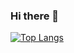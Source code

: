 ### Hi there 👋

[![Top Langs](https://github-readme-stats.vercel.app/api/top-langs/?username=Nine-777&layout=compact&theme=onedark
)](https://github.com/anuraghazra/github-readme-stats)

